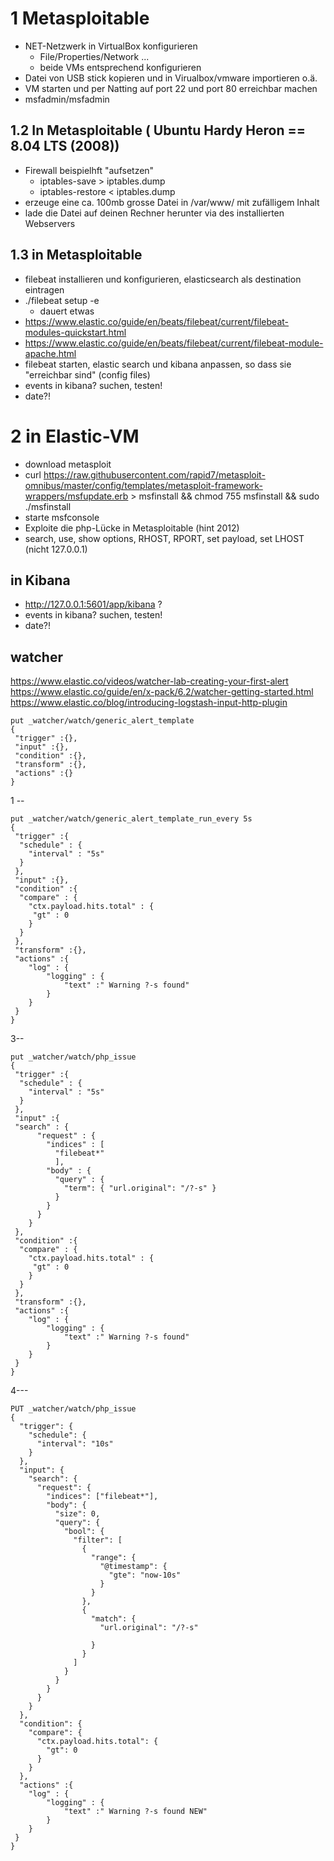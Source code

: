 #
# 1 Metasploitable
* NET-Netzwerk in VirtualBox konfigurieren
  * File/Properties/Network ...
  * beide VMs entsprechend konfigurieren
* Datei von USB stick kopieren und in Virualbox/vmware importieren o.ä.
* VM starten und per Natting auf port 22 und port 80 erreichbar machen
* msfadmin/msfadmin

## 1.2 In Metasploitable ( Ubuntu Hardy Heron == 8.04 LTS (2008)) 
* Firewall beispielhft "aufsetzen"
  * iptables-save > iptables.dump
  * iptables-restore < iptables.dump
* erzeuge eine ca. 100mb grosse Datei in /var/www/ mit zufälligem Inhalt
* lade die Datei auf deinen Rechner herunter via des installierten Webservers  

## 1.3 in Metasploitable
* filebeat installieren und konfigurieren, elasticsearch als destination eintragen
* ./filebeat setup -e 
   * dauert etwas
* https://www.elastic.co/guide/en/beats/filebeat/current/filebeat-modules-quickstart.html
* https://www.elastic.co/guide/en/beats/filebeat/current/filebeat-module-apache.html
* filebeat starten, elastic search und kibana anpassen, so dass sie "erreichbar sind" (config files)
* events in kibana? suchen, testen!
* date?!


# 2 in Elastic-VM
* download metasploit
 * curl https://raw.githubusercontent.com/rapid7/metasploit-omnibus/master/config/templates/metasploit-framework-wrappers/msfupdate.erb > msfinstall &&   chmod 755 msfinstall &&  sudo  ./msfinstall
* starte msfconsole
* Exploite die php-Lücke in Metasploitable (hint 2012)
 * search, use, show options, RHOST, RPORT, set payload, set LHOST (nicht 127.0.0.1)


## in Kibana
* http://127.0.0.1:5601/app/kibana ?
* events in kibana? suchen, testen!
* date?!

## watcher
https://www.elastic.co/videos/watcher-lab-creating-your-first-alert
https://www.elastic.co/guide/en/x-pack/6.2/watcher-getting-started.html
https://www.elastic.co/blog/introducing-logstash-input-http-plugin
```
put _watcher/watch/generic_alert_template
{
 "trigger" :{},
 "input" :{},
 "condition" :{},
 "transform" :{},
 "actions" :{}
}
```
1 --
```
put _watcher/watch/generic_alert_template_run_every 5s
{
 "trigger" :{
  "schedule" : {
	"interval" : "5s"
  }
 },
 "input" :{},
 "condition" :{
  "compare" : {
	"ctx.payload.hits.total" : {
	 "gt" : 0
	}
  } 
 },
 "transform" :{},
 "actions" :{
	"log" : {
		"logging" : {
			"text" :" Warning ?-s found"
		}
	}
 }
}
```
3--
```
put _watcher/watch/php_issue
{
 "trigger" :{
  "schedule" : {
	"interval" : "5s"
  }
 },
 "input" :{
 "search" : {
      "request" : {
        "indices" : [
          "filebeat*"
          ],
        "body" : {
          "query" : {
            "term": { "url.original": "/?-s" }
          }
        }
      }
    }
 },
 "condition" :{
  "compare" : {
	"ctx.payload.hits.total" : {
	 "gt" : 0
	}
  } 
 },
 "transform" :{},
 "actions" :{
	"log" : {
		"logging" : {
			"text" :" Warning ?-s found"
		}
	}
 }
}
```

4---


```
PUT _watcher/watch/php_issue
{
  "trigger": {
    "schedule": {
      "interval": "10s"
    }
  },
  "input": {
    "search": {
      "request": {
        "indices": ["filebeat*"],
        "body": {
          "size": 0,
          "query": {
            "bool": {
              "filter": [
                {
                  "range": {
                    "@timestamp": {
                      "gte": "now-10s"
                    }
                  }
                },
                {
                  "match": {
                    "url.original": "/?-s"
                    
                  }
                }
              ]
            }
          }
        }
      }
    }
  },
  "condition": {
    "compare": {
      "ctx.payload.hits.total": {
        "gt": 0
      }
    }
  },
  "actions" :{
	"log" : {
		"logging" : {
			"text" :" Warning ?-s found NEW"
		}
	}
 }
}
```



